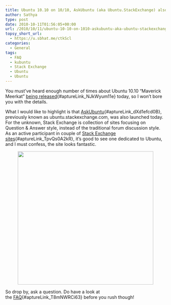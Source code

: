 ```yaml
---
title: Ubuntu 10.10 on 10/10, AskUbuntu (aka Ubuntu.StackExchange) also launched
author: Sathya
type: post
date: 2010-10-11T01:56:05+00:00
url: /2010/10/11/ubuntu-10-10-on-1010-askubuntu-aka-ubuntu-stackexchange-also-launched/
topsy_short_url:
  - https://u.sbhat.me/ctkScl
categories:
  - General
tags:
  - FAQ
  - kubuntu
  - Stack Exchange
  - Ubuntu
  - Ubuntu
---
```

You must&#8217;ve heard enough number of times about Ubuntu 10.10 &#8220;Maverick Meerkat&#8221; [being released][1]{#aptureLink_NJkWyum11e} today, so I won&#8217;t bore you with the details.

What I would like to highlight is that [AskUbuntu][2]{#aptureLink_dXd1efcd0B}, previously known as ubuntu.stackexchange.com, was also launched today. For the unknown, Stack Exchange is collection of sites focusing on Question & Answer style, instead of the traditional forum discussion style. As an active participant in couple of [Stack Exchange sites][3]{#aptureLink_TpvQs0A2kR}, it&#8217;s good to see one dedicated to Ubuntu, and I must confess, the site looks fantastic.

<a id="aptureLink_CaQILF8H0S" style="margin-top: 0px; margin-right: auto; margin-bottom: 0px; margin-left: auto; text-align: center; display: block; padding-top: 0px; padding-right: 6px; padding-bottom: 0px; padding-left: 6px;" href="https://i.imgur.com/yKglj.png"><img style="border: 0px initial initial;" src="https://i.imgur.com/yKglj.png" alt="" width="426.77992957746477px" height="417.95px" /></a>

So drop by, ask a question. Do have a look at the [FAQ][4]{#aptureLink_T8mNWRCi63} before you rush though!

 [1]: https://techie-buzz.com/foss/ubuntu-10-10-is-unleashed.html
 [2]: https://askubuntu.com/
 [3]: https://superuser.com/users/4377?tab=accounts
 [4]: https://askubuntu.com/faq